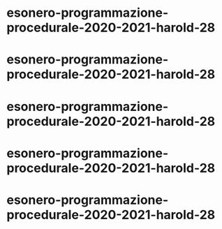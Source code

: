 # esonero-programmazione-procedurale-2020-2021-harold-28
# esonero-programmazione-procedurale-2020-2021-harold-28
# esonero-programmazione-procedurale-2020-2021-harold-28
# esonero-programmazione-procedurale-2020-2021-harold-28
# esonero-programmazione-procedurale-2020-2021-harold-28
